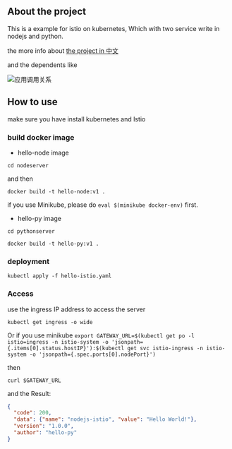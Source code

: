 ## About the project

This is a example for istio on kubernetes, Which with two service write in nodejs and python.

the more info about [the project in 中文](https://yq.aliyun.com/articles/619173)

and the dependents like

![应用调用关系](https://static.oschina.net/uploads/img/201802/01134407_Ma0b.png "应用调用关系")

## How to use

make sure you have install kubernetes and Istio

### build docker image

- hello-node image

`cd nodeserver`

and then

`docker build -t hello-node:v1 .`

if you use Minikube, please do `eval $(minikube docker-env)` first.

- hello-py image

`cd pythonserver`

`docker build -t hello-py:v1 .`

### deployment 

`kubectl apply -f hello-istio.yaml`

### Access

use the ingress IP address to access the server

`kubectl get ingress -o wide`

Or if you use minikube
`export GATEWAY_URL=$(kubectl get po -l istio=ingress -n istio-system -o 'jsonpath={.items[0].status.hostIP}'):$(kubectl get svc istio-ingress -n istio-system -o 'jsonpath={.spec.ports[0].nodePort}')`

then

`curl $GATEWAY_URL`

and the Result:

```json
{
  "code": 200, 
  "data": {"name": "nodejs-istio", "value": "Hello World!"}, 
  "version": "1.0.0", 
  "author": "hello-py"
}
```
